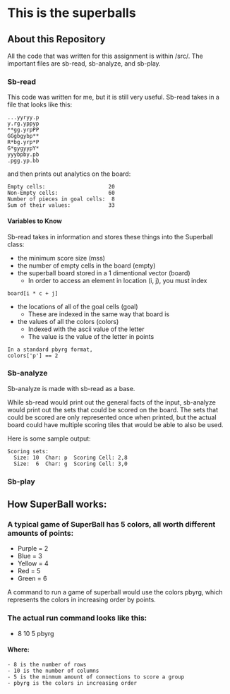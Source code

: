 # This is the superballs

## About this Repository
All the code that was written for this assignment is within /src/. 
The important files are sb-read, sb-analyze, and sb-play.

### Sb-read
This code was written for me, but it is still very useful. Sb-read takes in a file 
that looks like this:

```
...yyryy.p
y.rg.yppyp
**gg.yrpPP
GGgbgybp**
R*bg.yrp*P
G*gygyypY*
yyybpby.pb
.pgg.yp.bb
```

and then prints out analytics on the board:

```
Empty cells:                    20
Non-Empty cells:                60
Number of pieces in goal cells:  8
Sum of their values:            33
```
#### Variables to Know
  Sb-read takes in information and stores these things into the Superball class:
  * the minimum score size (mss)
  * the number of empty cells in the board (empty)
  * the superball board stored in a 1 dimentional vector (board)
    * In order to access an element in location (i, j), you must index 
```
board[i * c + j]
```
  * the locations of all of the goal cells (goal)
    * These are indexed in the same way that board is
  * the values of all the colors (colors)
    * Indexed with the ascii value of the letter
    * The value is the value of the letter in points
```
In a standard pbyrg format,
colors['p'] == 2
```
### Sb-analyze
Sb-analyze is made with sb-read as a base.

While sb-read would print out the general facts of the input, sb-analyze would print out the 
sets that could be scored on the board. The sets that could be scored are only represented once
when printed, but the actual board could have multiple scoring tiles that would be able to also
be used.

Here is some sample output:
```
Scoring sets:
  Size: 10  Char: p  Scoring Cell: 2,8
  Size:  6  Char: g  Scoring Cell: 3,0
```

### Sb-play

## How SuperBall works:
### A typical game of SuperBall has 5 colors, all worth different amounts of points:
  - Purple = 2
  - Blue = 3
  - Yellow = 4
  - Red = 5
  - Green = 6
  
A command to run a game of superball would use the colors pbyrg, which represents the colors in increasing order by points.
### The actual run command looks like this:
  - 8 10 5 pbyrg
  #### Where:
    - 8 is the number of rows
    - 10 is the number of columns
    - 5 is the minmum amount of connections to score a group
    - pbyrg is the colors in increasing order

